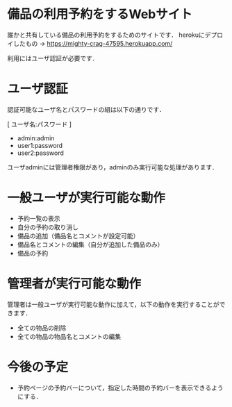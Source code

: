 # 備品の利用予約をするWebサイト
誰かと共有している備品の利用予約をするためのサイトです．
herokuにデプロイしたもの → <https://mighty-crag-47595.herokuapp.com/>

利用にはユーザ認証が必要です．

# ユーザ認証
認証可能なユーザ名とパスワードの組は以下の通りです．

[ ユーザ名:パスワード ]
* admin:admin
* user1:password
* user2:password

ユーザadminには管理者権限があり，adminのみ実行可能な処理があります．

# 一般ユーザが実行可能な動作
* 予約一覧の表示
* 自分の予約の取り消し
* 備品の追加（備品名とコメントが設定可能）
* 備品名とコメントの編集（自分が追加した備品のみ）
* 備品の予約

# 管理者が実行可能な動作
管理者は一般ユーザが実行可能な動作に加えて，以下の動作を実行することができます．
* 全ての物品の削除
* 全ての物品の物品名とコメントの編集

# 今後の予定
* 予約ページの予約バーについて，指定した時間の予約バーを表示できるようにする．
